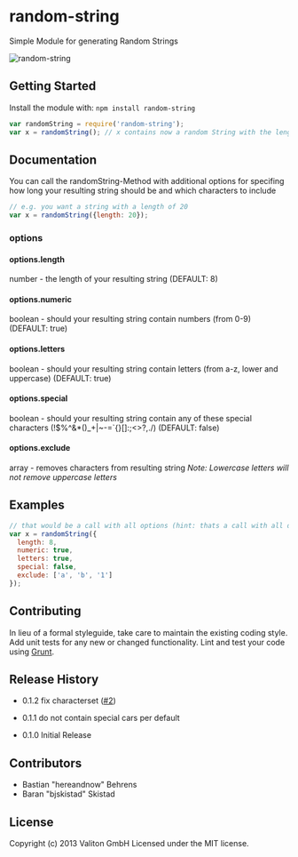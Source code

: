 # random-string

Simple Module for generating Random Strings

![random-string](https://api.travis-ci.org/valiton/node-random-string.png "random-string")

## Getting Started
Install the module with: `npm install random-string`

```javascript
var randomString = require('random-string');
var x = randomString(); // x contains now a random String with the length of 8
```

## Documentation

You can call the randomString-Method with additional options for specifing how long your resulting string should be and which characters to include

```javascript
// e.g. you want a string with a length of 20
var x = randomString({length: 20});
```

### options

#### options.length

number - the length of your resulting string (DEFAULT: 8)

#### options.numeric

boolean - should your resulting string contain numbers (from 0-9) (DEFAULT: true)

#### options.letters

boolean - should your resulting string contain letters (from a-z, lower and uppercase) (DEFAULT: true)

#### options.special

boolean - should your resulting string contain any of these special characters (!$%^&*()_+|~-=\`{}[]:;<>?,./) (DEFAULT: false)

#### options.exclude

array - removes characters from resulting string
*Note: Lowercase letters will not remove uppercase letters*


## Examples

```javascript
// that would be a call with all options (hint: thats a call with all defaults, und the options wouldnt be necessary in that case!)
var x = randomString({
  length: 8,
  numeric: true,
  letters: true,
  special: false,
  exclude: ['a', 'b', '1']
});
```

## Contributing
In lieu of a formal styleguide, take care to maintain the existing coding style. Add unit tests for any new or changed functionality. Lint and test your code using [Grunt](http://gruntjs.com/).


## Release History

- 0.1.2 fix characterset ([#2](https://github.com/valiton/node-random-string/issues/2))

- 0.1.1 do not contain special cars per default

- 0.1.0 Initial Release


## Contributors

- Bastian "hereandnow" Behrens
- Baran "bjskistad" Skistad


## License
Copyright (c) 2013 Valiton GmbH
Licensed under the MIT license.
